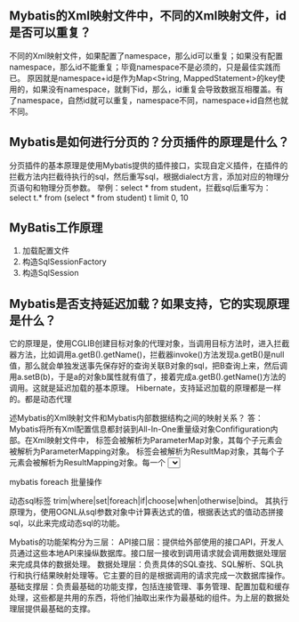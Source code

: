 ## Mybatis的Xml映射文件中，不同的Xml映射文件，id是否可以重复？
不同的Xml映射文件，如果配置了namespace，那么id可以重复；如果没有配置namespace，那么id不能重复；毕竟namespace不是必须的，只是最佳实践而已。 
原因就是namespace+id是作为Map<String, MappedStatement>的key使用的，如果没有namespace，就剩下id，那么，id重复会导致数据互相覆盖。有了namespace，自然id就可以重复，namespace不同，namespace+id自然也就不同。 



## Mybatis是如何进行分页的？分页插件的原理是什么？
分页插件的基本原理是使用Mybatis提供的插件接口，实现自定义插件，在插件的拦截方法内拦截待执行的sql，然后重写sql，根据dialect方言，添加对应的物理分页语句和物理分页参数。 
举例：select * from student，拦截sql后重写为：select t.* from (select * from student) t limit 0, 10 


## MyBatis工作原理
1. 加载配置文件
2. 构造SqlSessionFactory
3. 构造SqlSession

## Mybatis是否支持延迟加载？如果支持，它的实现原理是什么？
它的原理是，使用CGLIB创建目标对象的代理对象，当调用目标方法时，进入拦截器方法，比如调用a.getB().getName()，拦截器invoke()方法发现a.getB()是null值，那么就会单独发送事先保存好的查询关联B对象的sql，把B查询上来，然后调用a.setB(b)，于是a的对象b属性就有值了，接着完成a.getB().getName()方法的调用。这就是延迟加载的基本原理。 
Hibernate，支持延迟加载的原理都是一样的。都是动态代理


述Mybatis的Xml映射文件和Mybatis内部数据结构之间的映射关系？
答：Mybatis将所有Xml配置信息都封装到All-In-One重量级对象Confifiguration内部。在Xml映射文件中， <parameterMap> 标签会被解析为ParameterMap对象，其每个子元素会被解析为ParameterMapping对象。 <resultMap> 标签会被解析为ResultMap对象，其每个子元素会被解析为ResultMapping对象。每一个 <select> 、 <insert> 、 <update> 、 <delete> 标签均会被解析为MappedStatement对象，标签内的sql会被解析为BoundSql对象。 


mybatis foreach 批量操作



动态sql标签 
trim|where|set|foreach|if|choose|when|otherwise|bind。
其执行原理为，使用OGNL从sql参数对象中计算表达式的值，根据表达式的值动态拼接sql，以此来完成动态sql的功能。 




Mybatis的功能架构分为三层： 
API接口层：提供给外部使用的接口API，开发人员通过这些本地API来操纵数据库。接口层一接收到调用请求就会调用数据处理层来完成具体的数据处理。 
数据处理层：负责具体的SQL查找、SQL解析、SQL执行和执行结果映射处理等。它主要的目的是根据调用的请求完成一次数据库操作。 
基础支撑层：负责最基础的功能支撑，包括连接管理、事务管理、配置加载和缓存处理，这些都是共用的东西，将他们抽取出来作为最基础的组件。为上层的数据处理层提供最基础的支撑。








